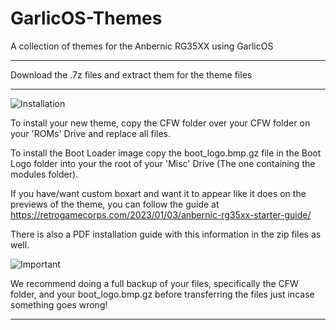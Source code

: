 # GarlicOS-Themes

A collection of themes for the Anbernic RG35XX using GarlicOS
*****************************************************************

Download the .7z files and extract them for the theme files

*****************************************************************
![Installation](https://user-images.githubusercontent.com/131164472/232834106-89506670-4ac3-449c-b033-9df47b06df6a.png)


To install your new theme, copy the CFW folder over your CFW folder on your 'ROMs' Drive and replace all files.

To install the Boot Loader image copy the boot_logo.bmp.gz file in the Boot Logo folder into your the root of your 'Misc' Drive (The one containing the modules folder).

If you have/want custom boxart and want it to appear like it does on the previews of the theme, you can follow the guide at https://retrogamecorps.com/2023/01/03/anbernic-rg35xx-starter-guide/

There is also a PDF installation guide with this information in the zip files as well.



![Important](https://user-images.githubusercontent.com/131164472/232833324-f22fd0f3-66b7-4636-ab72-b0f99e1d5f20.png)

We recommend doing a full backup of your files, specifically the CFW folder, and your boot_logo.bmp.gz before transferring the files just incase something goes wrong!

*****************************************************************
